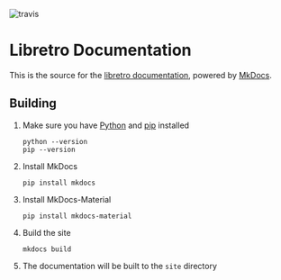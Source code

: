![travis](https://www.travis-ci.org/libretro/docs.svg?branch=master)

# Libretro Documentation

This is the source for the [libretro documentation](https://buildbot.libretro.com/docs/), powered by [MkDocs](http://www.mkdocs.org/).

## Building

1. Make sure you have [Python](https://www.python.org/) and [pip](https://pip.pypa.io) installed
    ```
    python --version
    pip --version
    ```

2. Install MkDocs
    ```
    pip install mkdocs
    ```

3. Install MkDocs-Material
    ```
    pip install mkdocs-material
    ```

4. Build the site
    ```
    mkdocs build
    ```

5. The documentation will be built to the `site` directory
